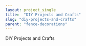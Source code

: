 ```yaml
---
layout: project_single
title:  "DIY Projects and Crafts"
slug: "diy-projects-and-crafts"
parent: "fence-decorations"
---
```

DIY Projects and Crafts